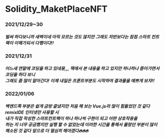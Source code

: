 # Solidity_MaketPlaceNFT

### 2021/12/29~30 
##### 벌써 하다보니까 새벽이네 아직 모르는 것도 많지만 그래도 저번보다는 점점 스마트 컨트랙이 이해가되서 다행이다!!

### 2021/12/31
##### 어느새 연말에 코딩을 하고 있네용,,, 책에서 본 내용을 하고 있지만 하나하나 뜯어가면서 코딩을 하다 보니<br/>그래도 좀 많이 알아간다! 이제 내일은 프론트부분도 시작하여 결과물을 예쁘게 보자!! 

### 2022/01/06
##### 백엔드쪽 부분은 쉽게 금방 끝냈지만 처음 해 보는 Vue.js라 많이 힘들었던 것 같다 remixIDE 인터넷만 사용할 시 <br/> 내가 직접 작성한 스마트컨트랙이 하나 하나씩 구현이 되고 어떤 상호작용을 <br/> 하는 지 너무 궁금했지만 실행 할 수 없었는데 이러한 시간을 통해서 몰랐던 부분이 많이 해소된 것 같다 앞으로 더 열심히 해야겠다🔥🔥🔥
